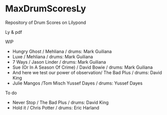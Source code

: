 # MaxDrumScoresLy
Repository of Drum Scores on Lilypond

Ly & pdf

WIP
- Hungry Ghost / Mehliana / drums: Mark Guiliana
- Luxe / Mehliana / drums: Mark Guiliana
- 7 Ways / Jason Linder / drums: Mark Guiliana
- Sue (Or In A Season Of Crime) / David Bowie / drums: Mark Guiliana
- And here we test our power of observation/ The Bad Plus / drums: David King
- Julie Mangos /Tom Misch Yussef Dayes / drums: Yussef Dayes

To do
- Never Stop / The Bad Plus / drums: David King
- Hold it / Chris Potter / drums: Eric Harland
